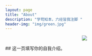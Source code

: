 ```yaml
---
layout: page
title: "About"
description: "学苟知本，六经皆我注脚 "
header-img: "img/green.jpg"
---
```

<center>
    <p><img src="http://openmindclub.qiniudn.com/omt/WhiteAvatar.jpg" align="center"></p>
</center>
## 这一页填写你的自我介绍。
